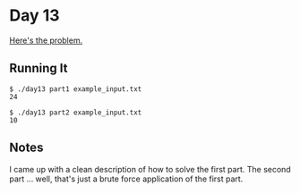 # Day 13

[Here's the problem.](https://adventofcode.com/2017/day/13)

## Running It

```
$ ./day13 part1 example_input.txt
24
```

```
$ ./day13 part2 example_input.txt
10
```

## Notes

I came up with a clean description of how to solve the first part. The
second part ... well, that's just a brute force application of the
first part.
